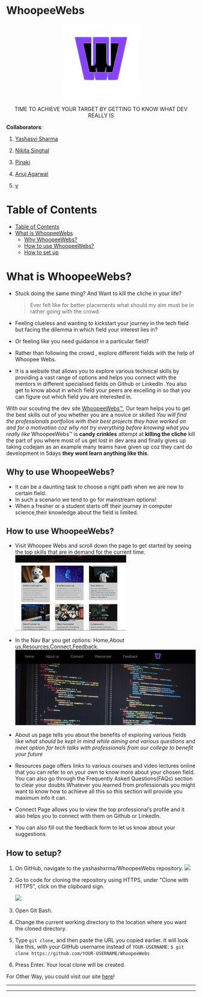# WhoopeeWebs
<p align="center">
    <img src=img/ww.png height=200>
</p>
<p align="center">TIME TO ACHIEVE YOUR TARGET BY GETTING TO KNOW WHAT DEV REALLY IS</p>


**Collaborators**:

1. [Yashasvi Sharma](https://github.com/yashashxrma)

2. [Nikita Singhal](https://github.com/nikita78699)

3. [Pinaki](https://github.com/pinaki18)

4. [Anuj Agarwal](https://github.com/anuj489/anuj489.git)

5. [v]()

# Table of Contents

- [Table of Contents](#table-of-contents)
- [What is WhoopeeWebs](#What-is-WhoopeeWebs)
  - [Why WhoopeeWebs?](#Why-to-use-WhoopeeWebs)
  - [How to use WhoopeeWebs?](#how-to-use-WhoopeeWebs)
  - [How to set up](#how-to-set-up)

# What is WhoopeeWebs?

- Stuck doing the same thing? And Want to kill the cliche in your life?

  > Ever felt like for better placements what should my aim must be in rather going with the crowd.

- Feeling clueless and wanting to kickstart your journey in the tech field but facing the dilemma in which field your interest lies in?
- Or feeling like you need guidance in a particular field?
- Rather than following the crowd , explore different fields with the help of Whoopee Webs.
- It is a website that allows you to explore various technical skills by providing a vast range of options and helps you connect with the mentors in different specialised fields on Github or LinkedIn .You also get to know about in which field your peers are excelling in so that you can figure out which field you are interested in.

With our scouting the dev site [WhoopeeWebs™](https://unruffled-mayer-0f7872.netlify.app/), Our team helps you to get the best skills out of you whether you are a novice or skilled *You will find the professionals portfolios with their best projects they have worked on and for a motivation coz why not try everything before knowing what you really like*  WhoopeeWebs™ is **candy crinkles** attempt at **killing the cliche** kill the part of you where most of us get lost in dev area and finally gives up taking codejam as an example many teams have given up coz they cant do development in 5days **they wont learn anything like this**.
## Why to use WhoopeeWebs?
- It can be a daunting task to choose a right path when we are new to certain field. 
- In such a scenario we tend to go for mainstream options!
- When a fresher or a student starts off their journey in computer science,their knowledge about the field is limited.

## How to use WhoopeeWebs?
- Visit Whoopee Webs and scroll down the page to get started by seeing the top skills that are in demand for the current time.
  <img src=img/2.png height=200>


- In the Nav Bar you get options: Home,About us,Resources,Connect,Feedback.
  <img src=img/1.png height=200>


- About us page tells you about the benefits of exploring various fields like *what should be kept in mind while aiming and various questions* and *meet option for tech talks with professionals from our college to benefit your future*


- Resources page offers links to various courses and video lectures online that you can refer to on your own to know more about your chosen field. You can also go through the Frequently Asked Questions(FAQs) section to clear your doubts.Whatever you learned from professionals you might want to know how to achieve all this so this section will provide you maximum info it can.


- Connect Page allows you to view the top professional’s profile and it also helps you to connect with them on Github or LinkedIn.


- You can also fill out the feedback form to let us know about your suggestions.



## How to setup?

1. On GitHub, navigate to the yashashxrma/WhoopeeWebs repository.
   <img src=src/components/Homepage/ss3.PNG>

2. Go to code for cloning the repository using HTTPS, under "Clone with HTTPS", click on the clipboard sign.

   <img src=src/components/Homepage/ss4.PNG>

3. Open Git Bash.
4. Change the current working directory to the location where you want the cloned directory.
5. Type `git clone`, and then paste the URL you copied earlier. It will look like this, with your GitHub username instead of `YOUR-USERNAME`:
    `$ git clone https://github.com/YOUR-USERNAME/WhoopeeWebs`

6. Press Enter. Your local clone will be created.
    
For Other Way, you could visit our site [here](https://unruffled-mayer-0f7872.netlify.app/)!

---


---
